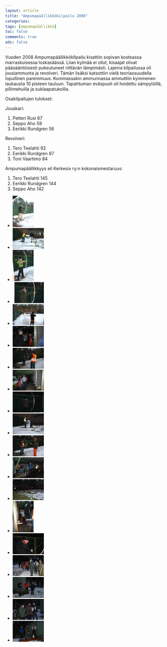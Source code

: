 ```yaml
---
layout: article 
title: "Ampumapäällikkökilpailu 2008" 
categories: 
tags: [ampumapäällikkö]
toc: false 
comments: true 
ads: false 
---
```


Vuoden 2008 Ampumapäällikkökllpailu kisattiin sopivan kosteassa
marraskuisessa loskasäässä. Liian kylmää ei ollut, kisaajat olivat
pääsääntöisesti pukeutuneet riittävän lämpimästi. Lajeina kilpailussa
oli jousiammunta ja revolveri. Tämän lisäksi katsottiin vielä
teoriaosuudella lopullinen paremmuus. Kummassakin ammunnassa ammuttiin
kymmenen laukausta 10 pisteen tauluun. Tapahtuman eväspuoli oli hoidettu
sämpylöillä, pillimehuilla ja suklaapatukoilla.

Osakilpailujen tulokset:

Jouskari: 

1.  Petteri Rusi 67
2.  Seppo Aho 59
3.  Eerikki Rundgren 56

Revolveri: 

1.  Tero Teelahti 92
2.  Eerikki Rundgren 87
3.  Toni Vaartimo 84

Ampumapäällikkyys eli Kerkesix ry:n kokonaismestaruus:

1.  Tero Teelahti 145
2.  Eerikki Rundgren 144
3.  Seppo Aho 142

<div class="image-gallery" markdown="1">

-   [![](/images/ampumapaallikko-2008/Thumbnails/ampu%20ja%20vuosijuhla%202008%20012.jpg)](/images/ampumapaallikko-2008/ampu%20ja%20vuosijuhla%202008%20012.jpg)
-   [![](/images/ampumapaallikko-2008/Thumbnails/ampu%20ja%20vuosijuhla%202008%20015.jpg)](/images/ampumapaallikko-2008/ampu%20ja%20vuosijuhla%202008%20015.jpg)
-   [![](/images/ampumapaallikko-2008/Thumbnails/ampu%20ja%20vuosijuhla%202008%20019.jpg)](/images/ampumapaallikko-2008/ampu%20ja%20vuosijuhla%202008%20019.jpg)
-   [![](/images/ampumapaallikko-2008/Thumbnails/ampu%20ja%20vuosijuhla%202008%20020.jpg)](/images/ampumapaallikko-2008/ampu%20ja%20vuosijuhla%202008%20020.jpg)
-   [![](/images/ampumapaallikko-2008/Thumbnails/ampu%20ja%20vuosijuhla%202008%20022.jpg)](/images/ampumapaallikko-2008/ampu%20ja%20vuosijuhla%202008%20022.jpg)
-   [![](/images/ampumapaallikko-2008/Thumbnails/ampu%20ja%20vuosijuhla%202008%20026.jpg)](/images/ampumapaallikko-2008/ampu%20ja%20vuosijuhla%202008%20026.jpg)
-   [![](/images/ampumapaallikko-2008/Thumbnails/ampu%20ja%20vuosijuhla%202008%20027.jpg)](/images/ampumapaallikko-2008/ampu%20ja%20vuosijuhla%202008%20027.jpg)
-   [![](/images/ampumapaallikko-2008/Thumbnails/ampu%20ja%20vuosijuhla%202008%20031.jpg)](/images/ampumapaallikko-2008/ampu%20ja%20vuosijuhla%202008%20031.jpg)
-   [![](/images/ampumapaallikko-2008/Thumbnails/ampu%20ja%20vuosijuhla%202008%20033.jpg)](/images/ampumapaallikko-2008/ampu%20ja%20vuosijuhla%202008%20033.jpg)
-   [![](/images/ampumapaallikko-2008/Thumbnails/ampu%20ja%20vuosijuhla%202008%20034.jpg)](/images/ampumapaallikko-2008/ampu%20ja%20vuosijuhla%202008%20034.jpg)
-   [![](/images/ampumapaallikko-2008/Thumbnails/ampu%20ja%20vuosijuhla%202008%20038.jpg)](/images/ampumapaallikko-2008/ampu%20ja%20vuosijuhla%202008%20038.jpg)
-   [![](/images/ampumapaallikko-2008/Thumbnails/ampu%20ja%20vuosijuhla%202008%20045.jpg)](/images/ampumapaallikko-2008/ampu%20ja%20vuosijuhla%202008%20045.jpg)
-   [![](/images/ampumapaallikko-2008/Thumbnails/ampu%20ja%20vuosijuhla%202008%20046.jpg)](/images/ampumapaallikko-2008/ampu%20ja%20vuosijuhla%202008%20046.jpg)
-   [![](/images/ampumapaallikko-2008/Thumbnails/ampu%20ja%20vuosijuhla%202008%20048.jpg)](/images/ampumapaallikko-2008/ampu%20ja%20vuosijuhla%202008%20048.jpg)
-   [![](/images/ampumapaallikko-2008/Thumbnails/ampu%20ja%20vuosijuhla%202008%20051.jpg)](/images/ampumapaallikko-2008/ampu%20ja%20vuosijuhla%202008%20051.jpg)
-   [![](/images/ampumapaallikko-2008/Thumbnails/ampu%20ja%20vuosijuhla%202008%20057.jpg)](/images/ampumapaallikko-2008/ampu%20ja%20vuosijuhla%202008%20057.jpg)
-   [![](/images/ampumapaallikko-2008/Thumbnails/ampu%20ja%20vuosijuhla%202008%20059.jpg)](/images/ampumapaallikko-2008/ampu%20ja%20vuosijuhla%202008%20059.jpg)
-   [![](/images/ampumapaallikko-2008/Thumbnails/ampu%20ja%20vuosijuhla%202008%20063.jpg)](/images/ampumapaallikko-2008/ampu%20ja%20vuosijuhla%202008%20063.jpg)
-   [![](/images/ampumapaallikko-2008/Thumbnails/ampu%20ja%20vuosijuhla%202008%20074.jpg)](/images/ampumapaallikko-2008/ampu%20ja%20vuosijuhla%202008%20074.jpg)

</div>
